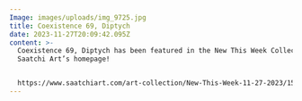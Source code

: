 ```yaml
---
Image: images/uploads/img_9725.jpg
title: Coexistence 69, Diptych
date: 2023-11-27T20:09:42.095Z
content: >-
  Coexistence 69, Diptych has been featured in the New This Week Collection on
  Saatchi Art’s homepage! 


  https://www.saatchiart.com/art-collection/New-This-Week-11-27-2023/153961/772987/view
---
```

